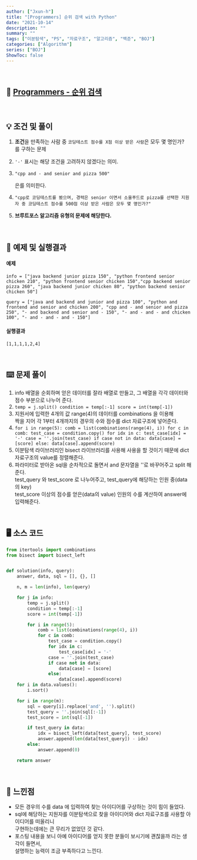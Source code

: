 ```yaml
---
author: ["Jxun-h"]
title: "[Programmers] 순위 검색 with Python"
date: "2021-10-14"
description: ""
summary: ""
tags: ["이분탐색", "PS", "자료구조", "알고리즘", "백준", "BOJ"]
categories: ["Algorithm"]
series: ["BOJ"]
ShowToc: false
---
```


<br>

## 📌 <a href="https://programmers.co.kr/learn/courses/30/lessons/72412" target="_blank">Programmers - 순위 검색</a>

<br>

## 💡 조건 및 풀이

1.  **조건**을 만족하는 사람 중 `코딩테스트 점수를 X점 이상 받은 사람`은 모두 몇 명인가?  
    를 구하는 문제
2.  `'-'` 표시는 해당 조건을 고려하지 않겠다는 의미.
3.  ```
    "cpp and - and senior and pizza 500"
    ```
    
    은를 의미한다.
4.  `"cpp로 코딩테스트를 봤으며, 경력은 senior 이면서 소울푸드로 pizza를 선택한 지원자 중 코딩테스트 점수를 500점 이상 받은 사람은 모두 몇 명인가?"`
5.  **브루트포스 알고리즘 유형의 문제에 해당한다.**

<br>

## 🔖 예제 및 실행결과

#### 예제

```
info = ["java backend junior pizza 150", "python frontend senior chicken 210", "python frontend senior chicken 150","cpp backend senior pizza 260", "java backend junior chicken 80", "python backend senior chicken 50"]

query = ["java and backend and junior and pizza 100", "python and frontend and senior and chicken 200", "cpp and - and senior and pizza 250", "- and backend and senior and - 150", "- and - and - and chicken 100", "- and - and - and - 150"]
```

#### 실행결과

```
[1,1,1,1,2,4]
```

<br>

## ⌨️ 문제 풀이

1.  info 배열을 순회하며 얻은 데이터를 잘라 배열로 만들고, 그 배열을 각각 데이터와 점수 부분으로 나누어 준다.
2.  `temp = j.split() condition = temp[:-1] score = int(temp[-1])`
3.  지원서에 입력한 4개의 값 range(4)의 데이터를 combinations 을 이용해  
    짝을 지어 각 1부터 4개까지의 경우의 수와 점수를 dict 자료구조에 넣어준다.
4.  `for i in range(5): comb = list(combinations(range(4), i)) for c in comb: test_case = condition.copy() for idx in c: test_case[idx] = '-' case = ''.join(test_case) if case not in data: data[case] = [score] else: data[case].append(score)`
5.  이분탐색 라이브러리인 bisect 라이브러리를 사용해 사용을 할 것이기 때문에 dict 자료구조의 value를 정렬해준다.
6.  파라미터로 받아온 sql을 순차적으로 돌면서 and 문자열을 ''로 바꾸어주고 split 해준다.  
    test\_query 와 test\_score 로 나누어주고, test\_query에 해당하는 인원 중(data의 key)  
    test\_score 이상의 점수를 얻은(data의 value) 인원의 수를 계산하여 answer에 입력해준다.

<br>

## 🖥 소스 코드

```python
from itertools import combinations
from bisect import bisect_left


def solution(info, query):
    answer, data, sql = [], {}, []

    n, m = len(info), len(query)

    for j in info:
        temp = j.split()
        condition = temp[:-1]
        score = int(temp[-1])

        for i in range(5):
            comb = list(combinations(range(4), i))
            for c in comb:
                test_case = condition.copy()
                for idx in c:
                    test_case[idx] = '-'
                case = ''.join(test_case)
                if case not in data:
                    data[case] = [score]
                else:
                    data[case].append(score)
    for i in data.values():
        i.sort()

    for i in range(m):
        sql = query[i].replace('and', '').split()
        test_query = ''.join(sql[:-1])
        test_score = int(sql[-1])

        if test_query in data:
            idx = bisect_left(data[test_query], test_score)
            answer.append(len(data[test_query]) - idx)
        else:
            answer.append(0)

    return answer
```

<br>

## 💾 느낀점

-   모든 경우의 수를 data 에 입력하여 찾는 아이디어를 구상하는 것이 힘이 들었다.
-   sql에 해당하는 지원자를 이분탐색으로 찾을 아이디어와 dict 자료구조를 사용할 아이디어를 떠올리니  
    구현하는데에는 큰 무리가 없었던 것 같다.
-   포스팅 내용을 보니 아예 아이디어를 얻지 못한 분들이 보시기에 괜찮을까 라는 생각이 들면서,  
    설명하는 능력이 조금 부족하다고 느낀다.